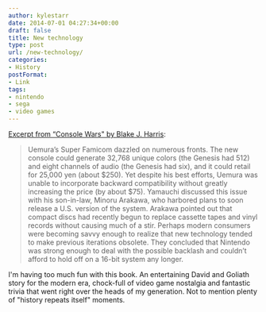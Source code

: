 ```yaml
---
author: kylestarr
date: 2014-07-01 04:27:34+00:00
draft: false
title: New technology
type: post
url: /new-technology/
categories:
- History
postFormat:
- Link
tags:
- nintendo
- sega
- video games
---
```


[Excerpt from “Console Wars" by Blake J. Harris](https://itunes.apple.com/WebObjects/MZStore.woa/wa/viewBook?id=718597648&at=1l3v2y3&ct=TSOG):


<blockquote>Uemura’s Super Famicom dazzled on numerous fronts. The new console could generate 32,768 unique colors (the Genesis had 512) and eight channels of audio (the Genesis had six), and it could retail for 25,000 yen (about $250). Yet despite his best efforts, Uemura was unable to incorporate backward compatibility without greatly increasing the price (by about $75). Yamauchi discussed this issue with his son-in-law, Minoru Arakawa, who harbored plans to soon release a U.S. version of the system. Arakawa pointed out that compact discs had recently begun to replace cassette tapes and vinyl records without causing much of a stir. Perhaps modern consumers were becoming savvy enough to realize that new technology tended to make previous iterations obsolete. They concluded that Nintendo was strong enough to deal with the possible backlash and couldn’t afford to hold off on a 16-bit system any longer.</blockquote>


I'm having too much fun with this book. An entertaining David and Goliath story for the modern era, chock-full of video game nostalgia and fantastic trivia that went right over the heads of my generation. Not to mention plenty of "history repeats itself" moments.
